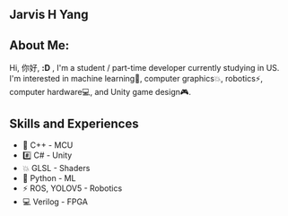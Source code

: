 ## Jarvis H Yang

## About Me:
Hi, 你好, **:D** , I'm a student / part-time developer currently studying in US. I'm interested in machine learning🤖, computer graphics💥, robotics⚡, computer hardware💻, and Unity game design🎮.

## Skills and Experiences
- 📖 C++ - MCU
- #️⃣ C# - Unity
- 💥 GLSL - Shaders
- 🐍 Python - ML
- ⚡ ROS, YOLOV5 - Robotics
- 💻 Verilog - FPGA
